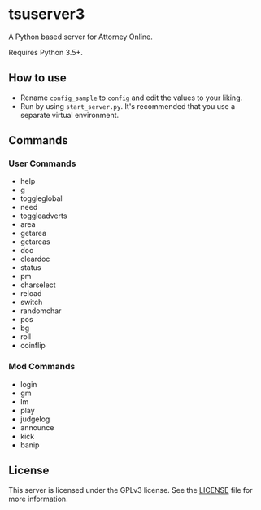 # tsuserver3

A Python based server for Attorney Online.

Requires Python 3.5+.


## How to use

* Rename `config_sample` to `config` and edit the values to your liking.  
* Run by using `start_server.py`. It's recommended that you use a separate virtual environment.

## Commands

### User Commands

* help
* g
* toggleglobal
* need
* toggleadverts
* area
* getarea
* getareas
* doc
* cleardoc
* status
* pm
* charselect
* reload
* switch
* randomchar
* pos
* bg
* roll
* coinflip

### Mod Commands

* login
* gm
* lm
* play
* judgelog
* announce
* kick
* banip

## License

This server is licensed under the GPLv3 license. See the
[LICENSE](LICENSE.md) file for more information.